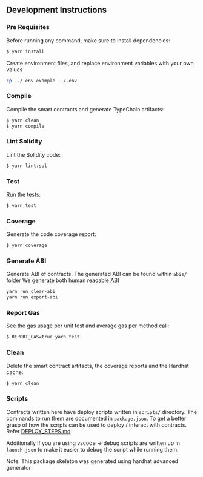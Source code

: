 ## Development Instructions

### Pre Requisites

Before running any command, make sure to install dependencies:

```sh
$ yarn install
```

Create environment files, and replace environment variables with your own values
```sh
cp ../.env.example ../.env
```

### Compile

Compile the smart contracts and generate TypeChain artifacts:

```sh
$ yarn clean
$ yarn compile
```

### Lint Solidity

Lint the Solidity code:

```sh
$ yarn lint:sol
```

### Test

Run the tests:

```sh
$ yarn test
```

### Coverage

Generate the code coverage report:

```sh
$ yarn coverage
```

### Generate ABI

Generate ABI of contracts. 
The generated ABI can be found within `abis/` folder
We generate both human readable ABI

```sh
yarn run clear-abi
yarn run export-abi
```

### Report Gas

See the gas usage per unit test and average gas per method call:

```sh
$ REPORT_GAS=true yarn test
```

### Clean

Delete the smart contract artifacts, the coverage reports and the Hardhat cache:

```sh
$ yarn clean
```

### Scripts

Contracts written here have deploy scripts written in `scripts/` directory.
The commands to run them are documented in `package.json`.
To get a better grasp of how the scripts can be used to deploy / interact with contracts.
Refer [DEPLOY_STEPS.md](https://github.com/gitcoinco/grants-round/blob/main/packages/contracts/docs/DEPLOY_STEPS.md)

Additionally if you are using vscode -> debug scripts are written up in `launch.json`
to make it easier to debug the script while running them.


Note: This package skeleton was generated using hardhat advanced generator
